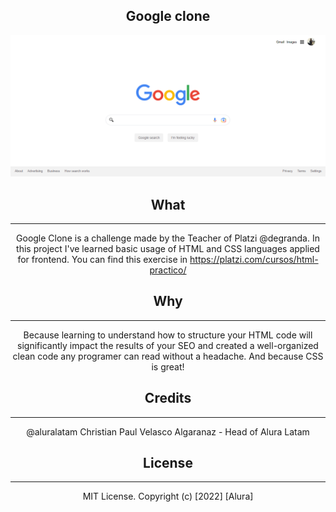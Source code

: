 <div align="center">
    
## Google clone


![google-clone](/img/Screenshot.png)

    
## What
    
 ---   
    
Google Clone is a challenge made by the Teacher of Platzi @degranda. In this project I've learned basic usage of HTML and CSS languages applied for frontend. 
You can find this exercise in https://platzi.com/cursos/html-practico/

## Why

---
    
Because learning to understand how to structure your HTML code will significantly impact the results of your SEO and created a well-organized clean code any programer
can read without a headache. And because CSS is great!

## Credits

---
    
@aluralatam Christian Paul Velasco Algaranaz - Head of Alura Latam

    
## License

---

MIT License. Copyright (c) [2022] [Alura]
